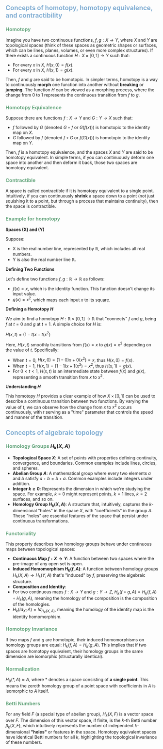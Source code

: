 ## <font color="#85b0d4">Concepts of homotopy, homotopy equivalence, and contractibility</font>

### <font color="#6aa881">Homotopy</font>
Imagine you have two continuous functions, $f, g: X \rightarrow Y$, where $X$ and $Y$ are topological spaces (think of these spaces as geometric shapes or surfaces, which can be lines, planes, volumes, or even more complex structures). If there exists a continuous function $H: X \times [0, 1] \rightarrow Y$ such that:

- For every $x$ in $X$, $H(x, 0) = f(x)$.
- For every $x$ in $X$, $H(x, 1) = g(x)$.

Then, $f$ and $g$ are said to be homotopic. In simpler terms, homotopy is a way to continuously **morph** one function into another without **breaking** or **jumping**. The function $H$ can be viewed as a morphing process, where the change from $0$ to $1$ represents the continuous transition from $f$ to $g$.

### <font color="#6aa881">Homotopy Equivalence</font>
Suppose there are functions $f: X \rightarrow Y$ and $G: Y \rightarrow X$ such that:

- $f$ followed by $G$ (denoted $G \circ f$ or $G(f(x))$) is homotopic to the identity map on $X$.
- $G$ followed by $f$ (denoted $f \circ G$ or $f(G(x))$) is homotopic to the identity map on $Y$.

Then, $f$ is a homotopy equivalence, and the spaces $X$ and $Y$ are said to be homotopy equivalent. In simple terms, if you can continuously deform one space into another and then deform it back, those two spaces are homotopy equivalent.

### <font color="#6aa881">Contractible</font>
A space is called contractible if it is homotopy equivalent to a single point. Intuitively, if you can continuously **shrink** a space down to a point (not just squishing it to a point, but through a process that maintains continuity), then the space is contractible.

### <font color="#6aa881">Example for homotopy</font>
**Spaces \(X\) and \(Y\)**

Suppose:

- X is the real number line, represented by $\mathbb{R}$, which includes all real numbers.
- Y is also the real number line $\mathbb{R}$.

**Defining Two Functions**

Let's define two functions $f, g: \mathbb{R} \rightarrow \mathbb{R}$ as follows:

- $f(x) = x$, which is the identity function. This function doesn't change its input value.
- $g(x) = x^2$, which maps each input $x$ to its square.

**Defining a Homotopy $H$**

We aim to find a homotopy $H: \mathbb{R} \times [0, 1] \rightarrow \mathbb{R}$ that "connects" $f$ and $g$, being $f$ at $t=0$ and $g$ at $t=1$. A simple choice for $H$ is:

$H(x, t) = (1-t)x + t(x^2)$

Here, $H(x, t)$ smoothly transitions from $f(x) = x$ to $g(x) = x^2$ depending on the value of $t$. Specifically:

- When $t = 0$, $H(x, 0) = (1-0)x + 0(x^2) = x$, thus $H(x, 0) = f(x)$.
- When $t = 1$, $H(x, 1) = (1-1)x + 1(x^2) = x^2$, thus $H(x, 1) = g(x)$.
- For $0 < t < 1$, $H(x, t)$ is an intermediate state between $f(x)$ and $g(x)$, representing a smooth transition from $x$ to $x^2$.

**Understanding $H$**

This homotopy $H$ provides a clear example of how $X \times [0, 1]$ can be used to describe a continuous transition between two functions. By varying the value of $t$, we can observe how the change from $x$ to $x^2$ occurs continuously, with $t$ serving as a "time" parameter that controls the speed and manner of the transition.

## <font color="#85b0d4">Concepts of algebraic topology</font>
### <font color="#6aa881">Homology Groups </font>$H_k(X,A)$

- **Topological Space $X$**: A set of points with properties defining continuity, convergence, and boundaries. Common examples include lines, circles, and spheres.
- **Abelian Group $A$**: A mathematical group where every two elements $a$ and $b$ satisfy $a + b = b + a$. Common examples include integers under addition.
- **Integer $k \geq 0$**: Represents the dimension in which we're studying the space. For example, $k=0$ might represent points, $k=1$ lines, $k=2$ surfaces, and so on.
- **Homology Group $H_k(X,A)$**: A structure that, intuitively, captures the $k$-dimensional "holes" in the space $X$, with "coefficients" in the group $A$. These "holes" are essential features of the space that persist under continuous transformations.

### <font color="#6aa881">Functoriality</font>

This property describes how homology groups behave under continuous maps between topological spaces:

- **Continuous Map $f: X \rightarrow Y$**: A function between two spaces where the pre-image of any open set is open.
- **Induced Homomorphism $H_k(f,A)$**: A function between homology groups $H_k(X,A) \rightarrow H_k(Y,A)$ that's "induced" by $f$, preserving the algebraic structure.
- **Composition and Identity**:
- For two continuous maps $f: X \rightarrow Y$ and $g: Y \rightarrow Z$, $H_k(f \circ g, A) = H_k(f,A) \circ H_k(g,A)$, meaning the homology of the composition is the composition of the homologies.
- $H_k(Id_X; A) = Id_{H_k(X,A)}$, meaning the homology of the identity map is the identity homomorphism.

### <font color="#6aa881">Homotopy Invariance</font>

If two maps $f$ and $g$ are homotopic, their induced homomorphisms on homology groups are equal: $H_k(f,A) = H_k(g,A)$. This implies that if two spaces are homotopy equivalent, their homology groups in the same dimension are isomorphic (structurally identical).

### <font color="#6aa881">Normalization</font>

$H_0(\ast, A) \approx A$, where $\ast$ denotes a space consisting of **a single point**. This means the zeroth homology group of a point space with coefficients in $A$ is isomorphic to $A$ itself.

### <font color="#6aa881">Betti Numbers</font>

For any field $F$ (a special type of abelian group), $H_k(X,F)$ is a vector space over $F$. The dimension of this vector space, if finite, is the $k$-th Betti number $\beta_k(X,F)$, which intuitively represents the number of independent $k$-dimensional **"holes"** or features in the space. Homotopy equivalent spaces have identical Betti numbers for all $k$, highlighting the topological invariance of these numbers.